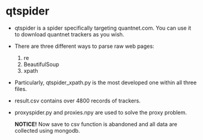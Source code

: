# qtspider

* qtspider is a spider specifically targeting quantnet.com. You can use it to download quantnet trackers as you wish.
* There are three different ways to parse raw web pages:
  1. re
  2. BeautifulSoup
  3. xpath

* Particularly, qtspider_xpath.py is the most developed one within all three files.

* result.csv contains over 4800 records of trackers.

* proxyspider.py and proxies.npy are used to solve the proxy problem.

  **NOTICE!**  Now save to csv function is abandoned and all data are collected using mongodb.